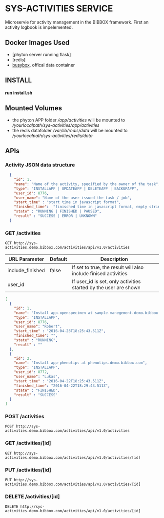 # SYS-ACTIVITIES SERVICE
Microservie for activity management in the BIBBOX framework.  First an activity logbook is impelemented. 
## Docker Images Used
 * [phyton server running flask]
 * [redis]
 * [busybox](https://hub.docker.com/_/busybox/), offical data container
## INSTALL
#### run install.sh 

## Mounted Volumes
* the phyton APP folder _/app/activities_  will be mounted to _/yourlocalpath/sys-activities/app/activities_
* the redis datafolder _/var/lib/redis/data_  will be mounted to _/yourlocalpath/sys-activities/redis/data_ 


## APIs
### Activity JSON data structure

```json
  {
    "id": 1,
    "name": "Name of the activity, specified by the owner of the task",
    "type": "INSTALLAPP | UPDATEAPP | DELETEAPP | BACKUPAPP",
    "user_id": 8776,
    "user_name": "Name of the user issued the task / job", 
    "start_time" : "start time in javascript format",  
    "finished_time":  "finisched time in javascript format, empty string when still running",
    "state" : "RUNNING | FINISHED | PAUSED",
    "result" : "SUCCESS | ERROR | UNKNOWN"
  }
```


### GET /activities
`GET http://sys-activities.demo.bibbox.com/activities/api/v1.0/activities`

URL Parameter | Default | Description
--------- | ------- | -----------
include_finished | false | If set to true, the result will also include finised activities
user_id  |   | If user_id is set, only activities started by the user are shown

```json
[
  {
    "id": 1,
    "name": "Install app-openspecimen at sample-manegement.demo.bibbox.com",
    "type": "INSTALLAPP",
    "user_id": 8776,
    "user_name": "Robert", 
    "start_time" : "2016-04-23T18:25:43.511Z",  
    "finished_time": "",
    "state" : "RUNNING",
    "result" : ""
  },
  {
    "id": 2,
    "name": "Install app-phenotips at phenotips.demo.bibbox.com",
    "type": "INSTALLAPP",
    "user_id": 8772,
    "user_name": "Lukas", 
    "start_time" : "2016-04-22T18:25:43.511Z",  
    "finished_time": "2016-04-22T18:29:43.511Z",  
    "state" : "FINISHED",
    "result" : "SUCCESS"
  }
]
```
### POST /activities
`POST http://sys-activities.demo.bibbox.com/activities/api/v1.0/activities`

### GET /activities/[id]
`GET http://sys-activities.demo.bibbox.com/activities/api/v1.0/activities/[id]`

### PUT /activities/[id]
`PUT http://sys-activities.demo.bibbox.com/activities/api/v1.0/activities/[id]`

### DELETE /activities/[id]
`DELETE http://sys-activities.demo.bibbox.com/activities/api/v1.0/activities/[id]`
